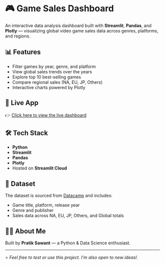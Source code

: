 # 🎮 Game Sales Dashboard

An interactive data analysis dashboard built with **Streamlit**, **Pandas**, and **Plotly** — visualizing global video game sales data across genres, platforms, and regions.

## 📊 Features

- Filter games by year, genre, and platform
- View global sales trends over the years
- Explore top 10 best-selling games
- Compare regional sales (NA, EU, JP, Others)
- Interactive charts powered by Plotly

## 🚀 Live App

👉 [Click here to view the live dashboard](https://pratik-game-sales-dashboard.streamlit.app/)  

## 🛠️ Tech Stack

- **Python**
- **Streamlit**
- **Pandas**
- **Plotly**
- Hosted on **Streamlit Cloud**

## 📁 Dataset

The dataset is sourced from [Datacamp](https://www.datacamp.com/datalab/w/67884679-64e7-41b8-bdbb-45e2db019ae8/edit) and includes:
- Game title, platform, release year
- Genre and publisher
- Sales data across NA, EU, JP, Others, and Global totals

## 🙋‍♂️ About Me

Built by **Pratik Sawant** — a Python & Data Science enthusiast.  

---

⭐ *Feel free to test or use this project. I'm also open to new ideas!.*
